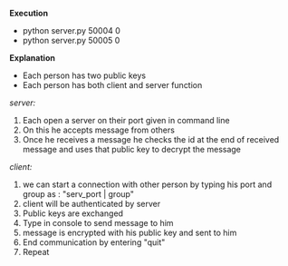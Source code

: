 **Execution**

* python server.py 50004 0
* python server.py 50005 0

**Explanation**

- Each person has two public keys
- Each person has both client and server function

*server:*

1. Each open a server on their port given in command line 
2. On this he accepts message from others
3. Once he receives a message he checks the id at the end of received message and uses that public key to decrypt the message

*client:*

1. we can start a connection with other person by typing his port and group as : "serv_port | group"
2. client will be authenticated by server
3. Public keys are exchanged
4. Type in console to send message to him
5. message is encrypted with his public key and sent to him
6. End communication by entering "quit"
7. Repeat


